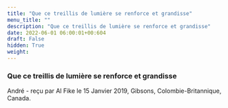 ```yaml
---
title: "Que ce treillis de lumière se renforce et grandisse"
menu_title: ""
description: "Que ce treillis de lumière se renforce et grandisse"
date: 2022-06-01 06:00:01+00:604
draft: False
hidden: True
weight:
---
```

### Que ce treillis de lumière se renforce et grandisse

André - reçu par Al Fike le 15 Janvier 2019, Gibsons, Colombie-Britannique, Canada.




